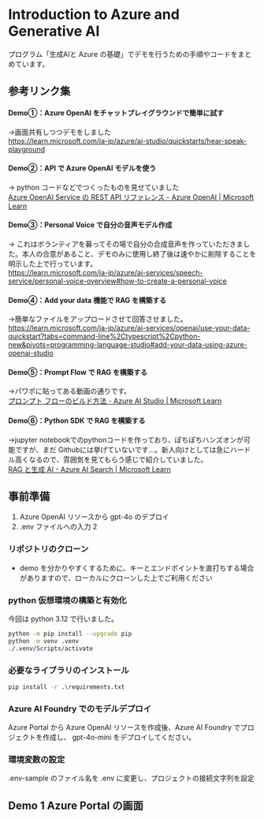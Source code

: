 # Introduction to Azure and Generative AI
プログラム「生成AIと Azure の基礎」でデモを行うための手順やコードをまとめています。

## 参考リンク集
#### Demo①：Azure OpenAI をチャットプレイグラウンドで簡単に試す
→画面共有しつつデモをしました\
https://learn.microsoft.com/ja-jp/azure/ai-studio/quickstarts/hear-speak-playground

#### Demo②：API で Azure OpenAI モデルを使う
→ python コードなどでつくったものを見せていました\
[Azure OpenAI Service の REST API リファレンス - Azure OpenAI | Microsoft Learn](https://learn.microsoft.com/ja-jp/azure/ai-services/openai/reference)

#### Demo③：Personal Voice で自分の音声モデル作成
→ これはボランティアを募ってその場で自分の合成音声を作っていただきました。本人の合意があること、デモのみに使用し終了後は速やかに削除することを明示した上で行っています。\
https://learn.microsoft.com/ja-jp/azure/ai-services/speech-service/personal-voice-overview#how-to-create-a-personal-voice

#### Demo④：Add your data 機能で RAG を構築する
→簡単なファイルをアップロードさせて回答させました。\
https://learn.microsoft.com/ja-jp/azure/ai-services/openai/use-your-data-quickstart?tabs=command-line%2Ctypescript%2Cpython-new&pivots=programming-language-studio#add-your-data-using-azure-openai-studio

#### Demo⑤：Prompt Flow で RAG を構築する
→パワポに貼ってある動画の通りです。\
[プロンプト フローのビルド方法 - Azure AI Studio | Microsoft Learn](https://learn.microsoft.com/ja-jp/azure/ai-studio/how-to/flow-develop)

#### Demo⑥：Python SDK で RAG を構築する
→jupyter notebookでのpythonコードを作っており、ぽちぽちハンズオンが可能ですが、まだ Githubには挙げていないです…。新人向けとしては急にハードル高くなるので、雰囲気を見てもらう感じで紹介していました。\
[RAG と生成 AI - Azure AI Search | Microsoft Learn](https://learn.microsoft.com/ja-jp/azure/search/retrieval-augmented-generation-overview)

## 事前準備
1. Azure OpenAI リソースから gpt-4o のデプロイ
2. .env ファイルへの入力
2 

### リポジトリのクローン
- demo を分かりやすくするために、キーとエンドポイントを直打ちする場合がありますので、ローカルにクローンした上でご利用ください

### python 仮想環境の構築と有効化
今回は python 3.12 で行いました。
``` sh
python -m pip install --upgrade pip
python -m venv .venv
./.venv/Scripts/activate
```

### 必要なライブラリのインストール
``` sh
pip install -r .\requirements.txt
```

### Azure AI Foundry でのモデルデプロイ
Azure Portal から Azure OpenAI リソースを作成後、Azure AI Foundry でプロジェクトを作成し、 gpt-4o-mini をデプロイしてください。


### 環境変数の設定
.env-sample のファイル名を .env に変更し、プロジェクトの接続文字列を設定

## Demo 1 Azure Portal の画面

